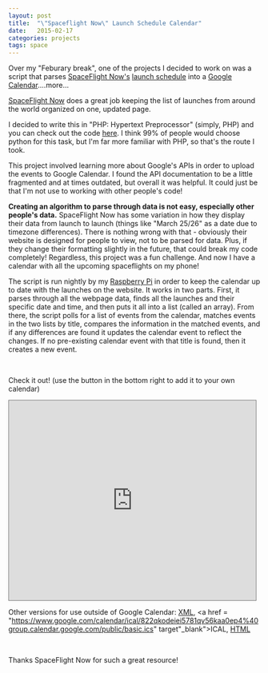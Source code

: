 ```yaml
---
layout: post
title:  "\"Spaceflight Now\" Launch Schedule Calendar"
date:   2015-02-17
categories: projects
tags: space
---
```


Over my "Feburary break", one of the projects I decided to work on was a script that parses <a href = "http://spaceflightnow.com/" target="_blank">SpaceFlight Now's</a> <a href = "http://spaceflightnow.com/launch-schedule/" target="_blank">launch schedule</a> into a <a href="#googlecal">Google Calendar</a>....more...

<a href = "http://spaceflightnow.com/" target="_blank">SpaceFlight Now</a> does a great job keeping the list of launches from around the world organized on one, updated page.

I decided to write this in "PHP: Hypertext Preprocessor" (simply, PHP) and you can check out the code <a href = "https://github.com/jondolan/spaceflightnowcal" target="_blank">here</a>. I think 99% of people would choose python for this task, but I'm far more familiar with PHP, so that's the route I took.

This project involved learning more about Google's APIs in order to upload the events to Google Calendar. I found the API documentation to be a little fragmented and at times outdated, but overall it was helpful. It could just be that I'm not use to working with other people's code!

**Creating an algorithm to parse through data is not easy, especially other people's data.** SpaceFlight Now has some variation in how they display their data from launch to launch (things like "March 25/26" as a date due to timezone differences). There is nothing wrong with that - obviously their website is designed for people to view, not to be parsed for data. Plus, if they change their formatting slightly in the future, that could break my code completely! Regardless, this project was a fun challenge. And now I have a calendar with all the upcoming spaceflights on my phone!

The script is run nightly by my <a href = "http://www.raspberrypi.org/help/what-is-a-raspberry-pi/" target="_blank">Raspberry Pi</a> in order to keep the calendar up to date with the launches on the website. It works in two parts. First, it parses through all the webpage data, finds all the launches and their specific date and time, and then puts it all into a list (called an array). From there, the script polls for a list of events from the calendar, matches events in the two lists by title, compares the information in the matched events, and if any differences are found it updates the calendar event to reflect the changes. If no pre-existing calendar event with that title is found, then it creates a new event.

&nbsp;

Check it out! (use the button in the bottom right to add it to your own calendar)

<iframe id ="googlecal" src="https://www.google.com/calendar/embed?mode=AGENDA&amp;height=400&amp;wkst=1&amp;bgcolor=%23FFFFFF&amp;src=822qkodeiei5781qv56kaa0ep4%40group.calendar.google.com&amp;color=%23182C57&amp;ctz=America%2FNew_York" style=" border:solid 1px #777 " width="98%" height="400" frameborder="0" scrolling="no"></iframe>

Other versions for use outside of Google Calendar: <a href = "https://www.google.com/calendar/feeds/822qkodeiei5781qv56kaa0ep4%40group.calendar.google.com/public/basic" target="_blank">XML</a>, <a href = "https://www.google.com/calendar/ical/822qkodeiei5781qv56kaa0ep4%40group.calendar.google.com/public/basic.ics" target"_blank">ICAL</a>, <a href = "https://www.google.com/calendar/embed?src=822qkodeiei5781qv56kaa0ep4%40group.calendar.google.com&ctz=America/New_York" target="_blank">HTML</a>

&nbsp;

Thanks SpaceFlight Now for such a great resource!